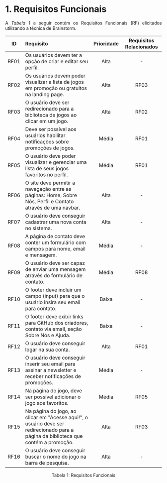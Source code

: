 # 1. Requisitos Funcionais

<p align="justify">A <i>Tabela 1</i> a seguir contém os Requisitos Funcionais (RF) elicitados utilizando a técnica de Brainstorm.</p>

|  ID   | Requisito                                                                                                                                     | Prioridade | Requisitos Relacionados |
| :---: | :-------------------------------------------------------------------------------------------------------------------------------------------- | :--------: | :---------------------: |
| RF01  | Os usuários devem ter a opção de criar e editar seu perfil.                                                                                    |    Alta    |           -             |
| RF02  | Os usuários devem poder visualizar a lista de jogos em promoção ou gratuitos na landing page.                                                  |    Alta    |          RF03           |
| RF03  | O usuário deve ser redirecionado para a biblioteca de jogos ao clicar em um jogo.                                                              |    Alta    |          RF02           |
| RF04  | Deve ser possível aos usuários habilitar notificações sobre promoções de jogos.                                                                |   Média    |          RF01           |
| RF05  | O usuário deve poder visualizar e gerenciar uma lista de seus jogos favoritos no perfil.                                                       |   Média    |          RF01           |
| RF06  | O site deve permitir a navegação entre as páginas: Home, Sobre Nós, Perfil e Contato através de uma navbar.                                    |    Alta    |           -             |
| RF07  | O usuário deve conseguir cadastrar uma nova conta no sistema.                                                                                  |    Alta    |           -             |
| RF08  | A página de contato deve conter um formulário com campos para nome, email e mensagem.                                                          |   Média    |           -             |
| RF09  | O usuário deve ser capaz de enviar uma mensagem através do formulário de contato.                                                              |   Média    |          RF08           |
| RF10  | O footer deve incluir um campo (input) para que o usuário insira seu email para contato.                                                       |   Baixa    |           -             |
| RF11  | O footer deve exibir links para GitHub dos criadores, contato via email, seção Sobre Nós e Ajuda.                                              |   Baixa    |           -             |
| RF12  | O usuário deve conseguir logar na sua conta.                                                                                                   |    Alta    |          RF01           |
| RF13  | O usuário deve conseguir inserir seu email para assinar a newsletter e receber notificações de promoções.                                      |   Média    |           -             |
| RF14  | Na página do jogo, deve ser possível adicionar o jogo aos favoritos.                                                                           |   Média    |          RF05           |
| RF15  | Na página do jogo, ao clicar em "Acesse aqui!", o usuário deve ser redirecionado para a página da biblioteca que contém a promoção.             |    Alta    |          RF03           |
| RF16  | O usuário deve conseguir buscar o nome do jogo na barra de pesquisa.                                                                           |    Alta    |           -             |

<div style="text-align: center">
<p>Tabela 1: Requisitos Funcionais</p>
</div>
